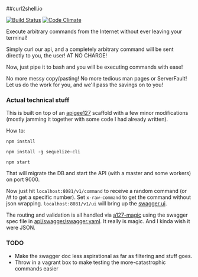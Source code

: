 ##curl2shell.io

[![Build Status](https://travis-ci.org/maclennann/curl2shell.io.svg?branch=master)](https://travis-ci.org/maclennann/curl2shell.io)
[![Code Climate](https://codeclimate.com/github/maclennann/curl2shell.io/badges/gpa.svg)](https://codeclimate.com/github/maclennann/curl2shell.io)

Execute arbitrary commands from the Internet without ever leaving your terminal!

Simply curl our api, and a completely arbitrary command will be sent directly to you,
the user! AT NO CHARGE!

Now, just pipe it to bash and you will be executing commands with ease!

No more messy copy/pasting! No more tedious man pages or ServerFault! Let us
do the work for you, and we'll pass the savings on to you!

### Actual technical stuff

This is built on top of an [apigee127](https://github.com/apigee-127/a127) scaffold with a few minor modifications
(mostly jamming it together with some code I had already written).

How to:

`npm install`

`npm install -g sequelize-cli`

`npm start`

That will migrate the DB and start the API (with a master and some workers) on port 9000.

Now just hit `localhost:8081/v1/command` to receive a random command (or /# to get a specific number).
Set `x-raw-command` to get the command without json wrapping. `localhost:8081/v1/ui` will bring up the [swagger ui](https://github.com/swagger-api/swagger-ui).

The routing and validation is all handled via [a127-magic](https://github.com/apigee-127/magic) using the
swagger spec file in [api/swagger/swagger.yaml](api/swagger/swagger.yaml). It really is magic. And I kinda wish it
were JSON.

### TODO
* Make the swagger doc less aspirational as far as filtering and stuff goes.
* Throw in a vagrant box to make testing the more-catastrophic commands easier
